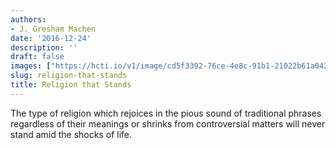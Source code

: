 ```yaml
---
authors:
- J. Gresham Machen
date: '2016-12-24'
description: ''
draft: false
images: ["https://hcti.io/v1/image/cd5f3392-76ce-4e8c-91b1-21022b61a042"]
slug: religion-that-stands
title: Religion that Stands
---
```


The type of religion which rejoices in the pious sound of traditional phrases regardless of their meanings or shrinks from controversial matters will never stand amid the shocks of life.